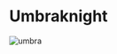 # Umbraknight
![umbra](https://github.com/user-attachments/assets/bb24c896-51d3-4a3e-9f3a-6095dfa7ee58)

